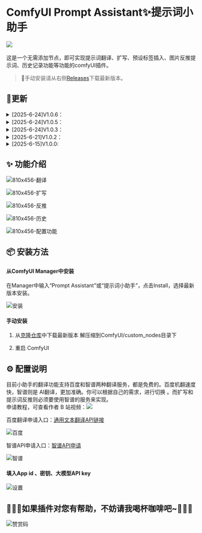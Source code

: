 


# ComfyUI Prompt Assistant✨提示词小助手
<a href="https://space.bilibili.com/520680644"><img src="https://img.shields.io/badge/B%E7%AB%99-%E4%BD%BF%E7%94%A8%E8%AF%B4%E6%98%8E-blue?logo=bilibili&logoColor=2300A5DC&labelColor=%23FFFFFF"></a> &ensp;
  
这是一个无需添加节点，即可实现提示词翻译、扩写、预设标签插入、图片反推提示词、历史记录功能等功能的comfyUI插件。   
> 📍手动安装请从右侧[Releases](https://github.com/yawiii/comfyui_prompt_assistant/releases)下载最新版本。


## 📣更新
<details>
 <summary>[2025-6-24]V1.0.6： </summary>
  
- 修复了一些界面bug
  
</details>
<details>
 <summary>[2025-6-24]V1.0.5： </summary>
  
- 修复新版创建使用选择工具栏创建kontext节点时，出现小助手UI异常问题
 
- 修复可能网络环境问题造成的智谱无法服务无法使用问题
 
- 修复可能出现实例清除出错导致工作流无法加载问题
  
- 修复AIGODLIKE-COMFYUI-TRANSLATION汉化插件导致标签弹窗打开卡住的问题
  
- 新增标签面板可以调整大小
  
- 优化UI资源加载机制
  
</details>
<details>
 <summary>[2025-6-24]V1.0.3： </summary>
  
- 重构了api请求服务，避免apikey暴露在前端
  
- 修改了配置的保存和读取机制，解决配置无法保存问题
  
- 修复了少许bug
  
</details>

<details>
<summary>[2025-6-21]V1.0.2：</summary>
  
- 修复了少许bug
  
</details>

<details>
<summary>[2025-6-15]V1.0.0:</summary>
  
 - 一键插入tag

- 支持llm扩写

- 支持百度翻译和llm翻译切换

- 图片反推提示词
  
- 历史、撤销、重做
</details>

## ✨ 功能介绍

![810x456-翻译](https://github.com/user-attachments/assets/dd4f282a-f9e3-4f0f-9da3-a141bea03653)

![810x456-扩写](https://github.com/user-attachments/assets/4060c46b-8ece-4917-9679-2e503947a810)

![810x456-反推](https://github.com/user-attachments/assets/38e49900-2375-4fe7-8211-1083e20f5d0d)

![810x456-历史](https://github.com/user-attachments/assets/49b903db-1cfd-40bb-bcb0-c1752474248e)

![810x456-配置功能](https://github.com/user-attachments/assets/673e1787-3110-4ed5-897a-eda192e3af3f)

## 📦 安装方法

#### 从ComfyUI Manager中安装
在Manager中输入“Prompt Assistant”或“提示词小助手”，点击Install，选择最新版本安装。


![安装](https://github.com/user-attachments/assets/8be5cf02-d4ec-4023-b400-84358f46c22c)


#### 手动安装



1. 从[克隆仓库](https://github.com/yawiii/comfyui_prompt_assistant/releases)中下载最新版本
解压缩到ComfyUI/custom_nodes目录下


2. 重启 ComfyUI

## ⚙️ 配置说明
目前小助手的翻译功能支持百度和智谱两种翻译服务，都是免费的。百度机翻速度快，智谱则是 AI翻译，更加准确。你可以根据自己的需求，进行切换 。而扩写和提示词反推则必须要使用智谱的服务来实现。  
申请教程，可查看作者 B 站视频：<a href="https://space.bilibili.com/520680644"><img src="https://img.shields.io/badge/B%E7%AB%99-%E4%BD%BF%E7%94%A8%E8%AF%B4%E6%98%8E-blue?logo=bilibili&logoColor=2300A5DC&labelColor=%23FFFFFF"></a>

百度翻译申请入口：[通用文本翻译API链接](https://fanyi-api.baidu.com/product/11)   

![百度](https://github.com/user-attachments/assets/f3fe2d2d-9507-4bff-887e-003f2e13a19c)

智谱API申请入口：[智谱API申请](https://open.bigmodel.cn/dev/activities/free/glm-4-flash)  


![智谱](https://github.com/user-attachments/assets/d6eb29c0-8624-4bf2-96c4-33e99d096202)



#### 填入App id 、密钥、大模型API key

![设置](https://github.com/user-attachments/assets/d30d7c34-b6c6-4627-a554-ef7eee2f9cfb)



## 🫰🏻💖如果插件对您有帮助，不妨请我喝杯咖啡吧~💖🫰🏻


![赞赏码](https://github.com/user-attachments/assets/3072ba94-a910-4b32-a874-0aed0662a02f)




